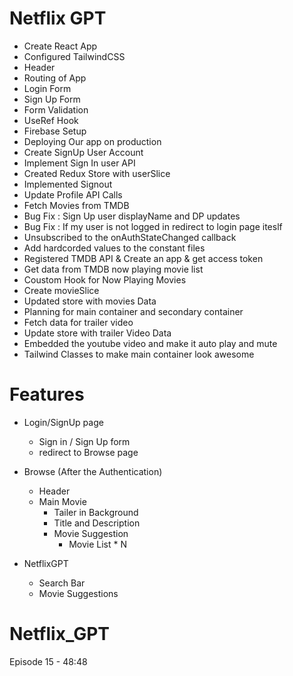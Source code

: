 # Netflix GPT

- Create React App
- Configured TailwindCSS
- Header
- Routing of App
- Login Form
- Sign Up Form
- Form Validation
- UseRef Hook
- Firebase Setup
- Deploying Our app on production
- Create SignUp User Account
- Implement Sign In user API
- Created Redux Store with userSlice
- Implemented Signout
- Update Profile API Calls
- Fetch Movies from TMDB
- Bug Fix : Sign Up user displayName and DP updates
- Bug Fix : If my user is not logged in redirect to login page iteslf
- Unsubscribed to the onAuthStateChanged callback
- Add hardcorded values to the constant files
- Registered TMDB API & Create an app & get access token
- Get data from TMDB now playing movie list
- Coustom Hook for Now Playing Movies
- Create movieSlice
- Updated store with movies Data
- Planning for main container and secondary container
- Fetch data for trailer video
- Update store with trailer Video Data
- Embedded the youtube video and make it auto play and mute
- Tailwind Classes to make main container look awesome

# Features

- Login/SignUp page

  - Sign in / Sign Up form
  - redirect to Browse page

- Browse (After the Authentication)
  - Header
  - Main Movie
    - Tailer in Background
    - Title and Description
    - Movie Suggestion
      - Movie List \* N
- NetflixGPT
  - Search Bar
  - Movie Suggestions

# Netflix_GPT

Episode 15 - 48:48
